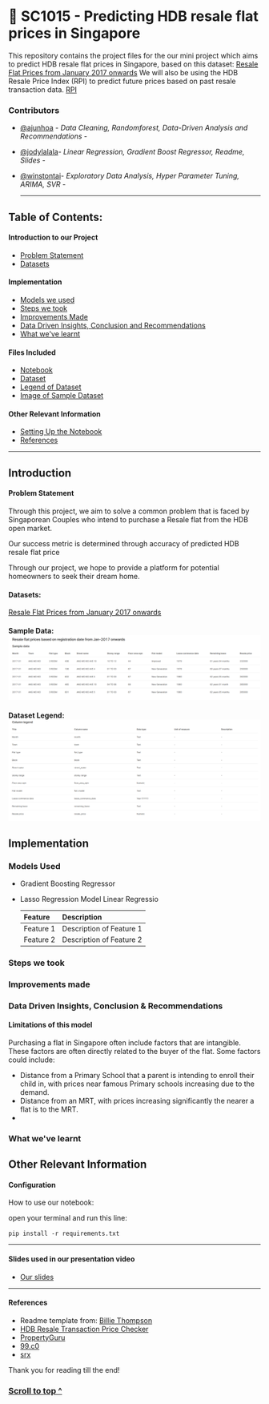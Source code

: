 <a name="top"></a>


# :rocket: SC1015 - Predicting HDB resale flat prices in Singapore
This repository contains the project files for the our mini project which aims to predict HDB resale flat prices in Singapore, based on this dataset: [Resale Flat Prices from January 2017 onwards](https://beta.data.gov.sg/collections/189/datasets/d_8b84c4ee58e3cfc0ece0d773c8ca6abc/view)
We will also be using the HDB Resale Price Index (RPI) to predict future prices based on past resale transaction data. [RPI](https://www.hdb.gov.sg/residential/selling-a-flat/overview/resale-statistics)

### Contributors
  - [@ajunhoa](https://github.com/ajunhoa) - *Data Cleaning, Randomforest, Data-Driven Analysis and Recommendations* -
  - [@jodylalala](https://github.com/jodylalala)- *Linear Regression, Gradient Boost Regressor, Readme, Slides* -
  - [@winstontai](https://github.com/winstontai)- *Exploratory Data Analysis, Hyper Parameter Tuning, ARIMA, SVR* -

    ---

## Table of Contents:
#### Introduction to our Project
- [Problem Statement](#prob)
- [Datasets](#datasets)
#### Implementation
- [Models we used](#models)
- [Steps we took](#steps)
- [Improvements Made](#Improvements)
- [Data Driven Insights, Conclusion and Recommendations](#conclude)
- [What we've learnt](#learnt)
#### Files Included
- [Notebook](/main.ipynb)
- [Dataset](/data/ResaleflatpricesbasedonregistrationdatefromJan2017onwards.csv)
- [Legend of Dataset](/images/legend.png)
- [Image of Sample Dataset](/images/sample_data.png)
#### Other Relevant Information
- [Setting Up the Notebook](#config)
- [References](#ref)
---
## Introduction
<a name="prob"></a>



#### Problem Statement
Through this project, we aim to solve a common problem that is faced by Singaporean Couples who intend to purchase a Resale flat from the HDB open market. 



Our success metric is determined through accuracy of predicted HDB resale flat price

Through our project, we hope to provide a platform for potential homeowners to seek their dream home. 


<a name="datasets"></a>


#### Datasets: 
[Resale Flat Prices from January 2017 onwards](https://beta.data.gov.sg/collections/189/datasets/d_8b84c4ee58e3cfc0ece0d773c8ca6abc/view)<br>

#### Sample Data: <br>![sample_data](/images/sample_data.png)<br>
#### Dataset Legend: <br>![dataset](/images/legend.png)

<a name="models"></a>
---

## Implementation


### Models Used
- Gradient Boosting Regressor
- Lasso Regression Model
Linear Regressio

   | Feature     | Description                   |
   |-------------|-------------------------------|
   | Feature 1   | Description of Feature 1      |
   | Feature 2   | Description of Feature 2      |


<a name="steps"></a>


### Steps we took


<a name="Improvements"></a>


### Improvements made


<a name="conclude"></a>


### Data Driven Insights, Conclusion & Recommendations


#### Limitations of this model
Purchasing a flat in Singapore often include factors that are intangible. These factors are often directly related to the buyer of the flat. 
Some factors could include:
- Distance from a Primary School that a parent is intending to enroll their child in, with prices near famous Primary schools increasing due to the demand. 
- Distance from an MRT, with prices increasing significantly the nearer a flat is to the MRT. 
- 


<a name="learnt"></a>


### What we've learnt




<a name="config"></a>
---

## Other Relevant Information


#### Configuration

How to use our notebook:

open your terminal and run this line:

    pip install -r requirements.txt




<a name="slidesused"></a>


---
#### Slides used in our presentation video

- [Our slides ](https://www.canva.com/design/DAGA-lWt5DI/YJIK_vCaoKLj0cnpRK-LaA/view?utm_content=DAGA-lWt5DI&utm_campaign=designshare&utm_medium=link&utm_source=editor) 




<a name="ref"></a>


---
#### References

  - Readme template from: [Billie Thompson](a-good-readme-template) 
  - [HDB Resale Transaction Price Checker](https://services2.hdb.gov.sg/webapp/BB33RTIS/BB33PReslTrans.jsp)
  - [PropertyGuru](https://oats.com.sg/wp-content/uploads/2020/05/oats-propertyguru-logo.png)
  - [99.c0](https://www.gawcapital.com/portfolio/99-group/)
  - [srx](https://www.srx.com.sg/)



Thank you for reading till the end!

### [Scroll to top ^](#top) 
